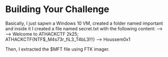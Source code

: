# Building Your Challenge

Basically, I just sapwn a Windows 10 VM, created a folder named important and inside it I created a file named secret.txt with the following content:
--> --> Welcome to ATHACKCTF 2k25; ATHACKCTF{NTF$_M4s73r_fiL3_T4bL3!!!} --> Houssem0x1

Then, I extracted the $MFT file using FTK imager.

